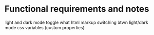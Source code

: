 # Functional requirements and notes

light and dark mode toggle
what html markup
switching btwn light/dark mode
css variables (custom properties)
